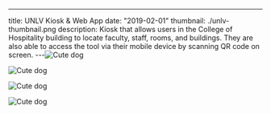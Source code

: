 ---

title: UNLV Kiosk & Web App
date: "2019-02-01"
thumbnail: ./unlv-thumbnail.png
description: Kiosk that allows users in the College of Hospitality building to locate faculty, staff, rooms, and buildings. They are also able to access the tool via their mobile device by scanning QR code on screen.
---![Cute dog](./charles-deluvio-540415-unsplash.jpg)

![Cute dog](./charles-deluvio-540418-unsplash.jpg)

![Cute dog](./charles-deluvio-540420-unsplash.jpg)

![Cute dog](./charles-deluvio-547196-unsplash.jpg)
